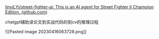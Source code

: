 [linyiLYi/street-fighter-ai: This is an AI agent for Street Fighter II Champion Edition. (github.com)](https://github.com/linyiLYi/street-fighter-ai)

chatgpt辅助读论文到实战代码的到cv的推理过程

![[Pasted image 20230416063728.png]]